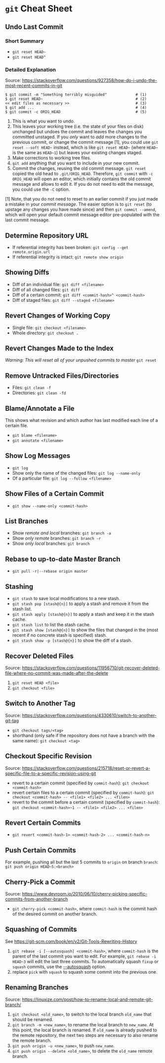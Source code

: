 <!-- TITLE: Git -->
<!-- SUBTITLE: Git Cheat Sheet -->

# `git` Cheat Sheet
## Undo Last Commit
### Short Summary
* `git reset HEAD~`
* `git reset HEAD^`

### Detailed Explanation
Source: https://stackoverflow.com/questions/927358/how-do-i-undo-the-most-recent-commits-in-git

```text
$ git commit -m "Something terribly misguided"             # (1)
$ git reset HEAD~                                          # (2)
<< edit files as necessary >>                              # (3)
$ git add ...                                              # (4)
$ git commit -c ORIG_HEAD                                  # (5)
```

1. This is what you want to undo.
2. This leaves your working tree (i.e. the state of your files on disk) unchanged but undoes the commit and leaves the changes you committed unstaged. If you *only* want to *add* more changes to the previous commit, or change the commit message [1], you could use `git reset --soft HEAD~` instead, which is like `git reset HEAD~` (where `HEAD~` is the same as `HEAD~1`) but leaves your existing changes staged.
3. Make corrections to working tree files.
4. `git add` anything that you want to include in your new commit.
5. Commit the changes, reusing the old commit message. `git reset` copied the old head to `.git/ORIG_HEAD`. Therefore, `git commit` with `-c ORIG_HEAD` will open an editor, which initially contains the old commit message and allows to edit it. If you do not need to edit the message, you could use the `-C` option.

[1] Note, that you do not need to reset to an earlier commit if you just made a mistake in your *commit message*. The easier option is to `git reset` (to upstage any changes you have made since) and then `git commit --amend`, which will open your default commit message editor pre-populated with the last commit message.

## Determine Repository URL
* If referential integrity has been broken: `git config --get remote.origin.url`
* If referential integrity is intact: `git remote show origin`

## Showing Diffs
* Diff of an individual file: `git diff <filename>`
* Diff of all changed files: `git diff`
* Diff of a certain commit: `git diff <commit-hash>^ <commit-hash>`
* Diff of staged files: `git diff --staged <filename>`

## Revert Changes of Working Copy
* Single file: `git checkout <filename>`
* Whole directory: `git checkout .`

## Revert Changes Made to the Index
*Warning: This will reset all of your unpushed commits to master*
`git reset`

## Remove Untracked Files/Directories
* Files: `git clean -f`
* Directories: `git clean -fd`

## Blame/Annotate a File
This shows what revision and which author has last modified each line of a certain file.
* `git blame <filename>`
* `git annotate <filename>`

## Show Log Messages
* `git log`
* Show only the name of the changed files: `git log --name-only`
* Of a particular file: `git log --follow <filename>`

## Show Files of a Certain Commit
* `git show --name-only <commit-hash>`

## List Branches
* Show *remote and local* branches: `git branch -a`
* Show *only remote* branches: `git branch -r`
* Show *only local* branches: `git branch`

## Rebase to up-to-date Master Branch
* `git pull -r|--rebase origin master`

## Stashing
* `git stash` to save local modifications to a new stash.
* `git stash pop [stash@{n}]` to apply a stash and remove it from the stash list.
* `git stash apply [stash@{n}]` to apply a stash and keep it in the stash cache.
* `git stash list` to list the stash cache.
* `git stash show [stash@{n}]` to show the files that changed in the (most recent if no concrete stash is specified) stash.
* `git stash show -p [stash@{n}]` to show the diff of a stash.

## Recover Deleted Files
Source: https://stackoverflow.com/questions/11956710/git-recover-deleted-file-where-no-commit-was-made-after-the-delete
1. `git reset HEAD <file>`
2. `git checkout <file>`

## Switch to Another Tag
Source: https://stackoverflow.com/questions/4330610/switch-to-another-git-tag
* `git checkout tags/<tag>`
* shorthand (only safe if the repository does not have a branch with the same name): `git checkout <tag>`

## Checkout Specific Revision
Source: https://stackoverflow.com/questions/215718/reset-or-revert-a-specific-file-to-a-specific-revision-using-git
* revert to a certain commit (specified by `commit-hash`): `git checkout <commit-hash>`
* revert certain files to a certain commit (specified by `commit-hash`): `git checkout <commit-hash> -- <file1> <file2> ... <filen>`
* revert to the commit before a certain commit (specified by `commit-hash`): `git checkout <commit-hash>~1 -- <file1> <file2> ... <filen>`

## Revert Certain Commits
* `git revert <commit-hash-1> <commit-hash-2> ... <commit-hash-n>`

## Push Certain Commits
For example, pushing all but the last 5 commits to `origin` on branch `branch`: `git push origin HEAD~5:<branch>`

## Cherry-Pick a Commit
Source: https://www.devroom.io/2010/06/10/cherry-picking-specific-commits-from-another-branch
* `git cherry-pick <commit-hash>`, where `commit-hash` is the commit hash of the desired commit on another branch.

## Squashing of Commits
See https://git-scm.com/book/en/v2/Git-Tools-Rewriting-History
1. `git rebase -i [--autosquash] <commit-hash>`, where `commit-hash` is the parent of the last commit you want to edit. For example,
`git rebase -i HEAD~3` will edit the last three commits. To automatically squash `fixup` or `squash` commits, use the [--autosquash](https://git-scm.com/docs/git-rebase#Documentation/git-rebase.txt---autosquash) option.
2. replace `pick` with `squash` to squash some commit into the previous one.

## Renaming Branches
Source: https://linuxize.com/post/how-to-rename-local-and-remote-git-branch/
1. `git checkout <old_name>`, to switch to the local branch `old_name` that should be renamed.
2. `git branch -m <new_name>`, to rename the local branch to `new_name`.
At this point, the local branch is renamed. If `old_name` is already pushed to the remote repository, the next two steps are necessary to also rename the remote branch.
3. `git push origin -u <new_name>`, to push `new_name`.
4. `git push origin --delete <old_name>`, to delete the `old_name` remote branch.
